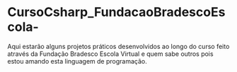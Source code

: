 # CursoCsharp_FundacaoBradescoEscola-
Aqui estarão alguns projetos práticos desenvolvidos ao longo do curso feito através da Fundação Bradesco Escola Virtual e quem sabe outros pois estou amando esta linguagem de programação.
